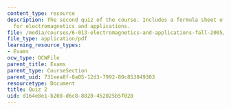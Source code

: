 ```yaml
---
content_type: resource
description: The second quiz of the course. Includes a formula sheet of basic equations
  for electromagnetics and applications.
file: /media/courses/6-013-electromagnetics-and-applications-fall-2005/d164e8e1b208d6c88820452025b5f028_q2.pdf
file_type: application/pdf
learning_resource_types:
- Exams
ocw_type: OCWFile
parent_title: Exams
parent_type: CourseSection
parent_uid: 731eea8f-8a05-12d3-7992-80c853849303
resourcetype: Document
title: Quiz 2
uid: d164e8e1-b208-d6c8-8820-452025b5f028
---
```


